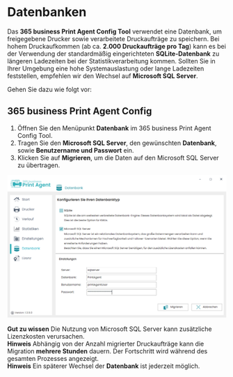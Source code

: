 # Datenbanken

Das **365 business Print Agent Config Tool** verwendet eine Datenbank, um freigegebene Drucker sowie verarbeitete Druckaufträge zu speichern.
Bei hohem Druckaufkommen (ab ca. **2.000 Druckaufträge pro Tag**) kann es bei der Verwendung der standardmäßig eingerichteten **SQLite-Datenbank** zu längeren Ladezeiten bei der Statistikverarbeitung kommen.
Sollten Sie in Ihrer Umgebung eine hohe Systemauslastung oder lange Ladezeiten feststellen, empfehlen wir den Wechsel auf **Microsoft SQL Server**.

Gehen Sie dazu wie folgt vor:

## 365 business Print Agent Config
1. Öffnen Sie den Menüpunkt **Datenbank** im 365 business Print Agent Config Tool.
2. Tragen Sie den **Microsoft SQL Server**, den gewünschten **Datenbank**, sowie **Benutzername und Passwort** ein.
3. Klicken Sie auf **Migrieren**, um die Daten auf den Microsoft SQL Server zu übertragen.

![Datenbank](/assets/images/365-business-print-agent/config-tool/Database_SQL.PNG)

<div class="alert alert-notice">
    <i class="fa-duotone fa-solid fa-lightbulb fa-xl"></i>
    <strong>Gut zu wissen</strong>
	Die Nutzung von Microsoft SQL Server kann zusätzliche Lizenzkosten verursachen.
</div>

<div class="alert alert-info">
    <i class="fa-duotone fa-solid fa-circle-info fa-xl"></i>
    <strong>Hinweis</strong>
	Abhängig von der Anzahl migrierter Druckaufträge kann die Migration <b>mehrere Stunden</b> dauern. Der Fortschritt wird während des gesamten Prozesses angezeigt.
</div>

<div class="alert alert-info">
    <i class="fa-duotone fa-solid fa-circle-info fa-xl"></i>
    <strong>Hinweis</strong>
	Ein späterer Wechsel der <b>Datenbank</b> ist jederzeit möglich.	
</div>



